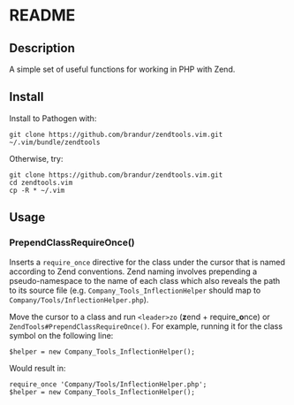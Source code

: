 README
======

Description
-----------

A simple set of useful functions for working in PHP with Zend.

Install
-------

Install to Pathogen with:

    git clone https://github.com/brandur/zendtools.vim.git ~/.vim/bundle/zendtools

Otherwise, try:

    git clone https://github.com/brandur/zendtools.vim.git
    cd zendtools.vim
    cp -R * ~/.vim

Usage
-----

### PrependClassRequireOnce()

Inserts a `require_once` directive for the class under the cursor that is named according to Zend conventions. Zend naming involves prepending a pseudo-namespace to the name of each class which also reveals the path to its source file (e.g. `Company_Tools_InflectionHelper` should map to `Company/Tools/InflectionHelper.php`).

Move the cursor to a class and run `<leader>zo` (**z**end + require_**o**nce) or `ZendTools#PrependClassRequireOnce()`. For example, running it for the class symbol on the following line:

    $helper = new Company_Tools_InflectionHelper();

Would result in:

    require_once 'Company/Tools/InflectionHelper.php';
    $helper = new Company_Tools_InflectionHelper();
